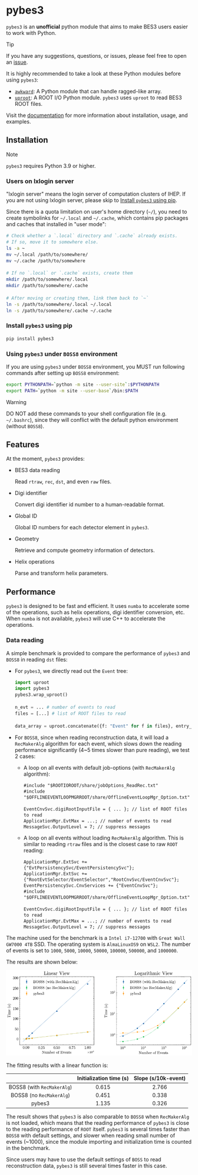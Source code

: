 # pybes3

`pybes3` is an **unofficial** python module that aims to make BES3 users easier to work with Python.

> [!TIP]
> If you have any suggestions, questions, or issues, please feel free to open an [issue](https://github.com/mrzimu/pybes3/issues/new/choose).

It is highly recommended to take a look at these Python modules before using `pybes3`:

- [`awkward`](https://awkward-array.org/doc/stable/index.html): A Python module that can handle ragged-like array.
- [`uproot`](https://uproot.readthedocs.io/en/stable/): A ROOT I/O Python module. `pybes3` uses `uproot` to read BES3 ROOT files.

Visit the [documentation](https://pybes3.readthedocs.io/en/stable/) for more information about installation, usage, and examples.

## Installation

> [!NOTE]
> `pybes3` requires Python 3.9 or higher.

### Users on lxlogin server

"lxlogin server" means the login server of computation clusters of IHEP. If you are not using lxlogin server, please skip to [Install `pybes3` using pip](#install-pybes3-using-pip).

Since there is a quota limitation on user's home directory (`~/`), you need to create symbolinks for `~/.local` and `~/.cache`, which contains pip packages and caches that installed in "user mode":

```bash
# Check whether a `.local` directory and `.cache` already exists.
# If so, move it to somewhere else.
ls -a ~
mv ~/.local /path/to/somewhere/
mv ~/.cache /path/to/somewhere

# If no `.local` or `.cache` exists, create them
mkdir /path/to/somewhere/.local
mkdir /path/to/somewhere/.cache

# After moving or creating them, link them back to `~`
ln -s /path/to/somewhere/.local ~/.local
ln -s /path/to/somewhere/.cache ~/.cache
```

### Install `pybes3` using pip

```bash
pip install pybes3
```

### Using `pybes3` under `BOSS8` environment

If you are using `pybes3` under `BOSS8` environment, you MUST run following commands after setting up `BOSS8` environment:

```bash
export PYTHONPATH=`python -m site --user-site`:$PYTHONPATH
export PATH=`python -m site --user-base`/bin:$PATH
```

> [!WARNING]
> DO NOT add these commands to your shell configuration file (e.g. `~/.bashrc`), since they will conflict with the default python environment (without `BOSS8`).

## Features

At the moment, `pybes3` provides:

- BES3 data reading

    Read `rtraw`, `rec`, `dst`, and even `raw` files.

- Digi identifier

    Convert digi identifier id number to a human-readable format.

- Global ID

    Global ID numbers for each detector element in `pybes3`.

- Geometry

    Retrieve and compute geometry information of detectors.

- Helix operations

    Parse and transform helix parameters.

## Performance

`pybes3` is designed to be fast and efficient. It uses `numba` to accelerate some of the operations, such as helix operations, digi identifier conversion, etc. When `numba` is not available, `pybes3` will use C++ to accelerate the operations.

### Data reading

A simple benchmark is provided to compare the performance of `pybes3` and `BOSS8` in reading `dst` files:

- For `pybes3`, we directly read out the `Event` tree:

    ```python
    import uproot
    import pybes3
    pybes3.wrap_uproot()

    n_evt = ... # number of events to read
    files = [...] # list of ROOT files to read

    data_array = uproot.concatenate({f: "Event" for f in files}, entry_stop=n_evt)
    ```

- For `BOSS8`, since when reading reconstruction data, it will load a `RecMakerAlg` algorithm for each event, which slows down the reading performance significantly (4~5 times slower than pure reading), we test 2 cases:

    - A loop on all events with default job-options (with `RecMakerAlg` algorithm):

        ```
        #include "$ROOTIOROOT/share/jobOptions_ReadRec.txt"
        #include "$OFFLINEEVENTLOOPMGRROOT/share/OfflineEventLoopMgr_Option.txt"

        EventCnvSvc.digiRootInputFile = { ... }; // list of ROOT files to read
        ApplicationMgr.EvtMax = ...; // number of events to read
        MessageSvc.OutputLevel = 7; // suppress messages
        ```

    - A loop on all events without loading `RecMakerAlg` algorithm. This is similar to reading `rtraw` files and is the closest case to raw `ROOT` reading:

        ```
        ApplicationMgr.ExtSvc += {"EvtPersistencySvc/EventPersistencySvc"};
        ApplicationMgr.ExtSvc +={"RootEvtSelector/EventSelector","RootCnvSvc/EventCnvSvc"};
        EventPersistencySvc.CnvServices += {"EventCnvSvc"};
        #include "$OFFLINEEVENTLOOPMGRROOT/share/OfflineEventLoopMgr_Option.txt"

        EventCnvSvc.digiRootInputFile = { ... }; // list of ROOT files to read
        ApplicationMgr.EvtMax = ...; // number of events to read
        MessageSvc.OutputLevel = 7; // suppress messages
        ```

The machine used for the benchmark is a `Intel i7-12700` with `Great Wall GW7000 4TB` SSD. The operating system is `AlmaLinuxOS9` on `WSL2`. The number of events is set to `1000`, `5000`, `10000`, `50000`, `100000`, `500000`, and `1000000`.

The results are shown below:

![Dummy Reading Performance](./docs/image/io-benchmarking.png)

The fitting results with a linear function is:

|                            | Initialization time (s) | Slope (s/10k-event) |
| :------------------------: | :---------------------: | :-----------------: |
| BOSS8 (with `RecMakerAlg`) | 0.615                   | 2.766               |
| BOSS8 (no `RecMakerAlg`)   | 0.451                   | 0.338               |
| pybes3                     | 1.135                   | 0.326               |

The result shows that `pybes3` is also comparable to `BOSS8` when `RecMakerAlg` is not loaded, which means that the reading performance of `pybes3` is close to the reading performance of `ROOT` itself. `pybes3` is several times faster than `BOSS8` with default settings, and slower when reading small number of events (~1000), since the module importing and initialization time is counted in the benchmark.

Since users may have to use the default settings of `BOSS` to read reconstruction data, `pybes3` is still several times faster in this case.
